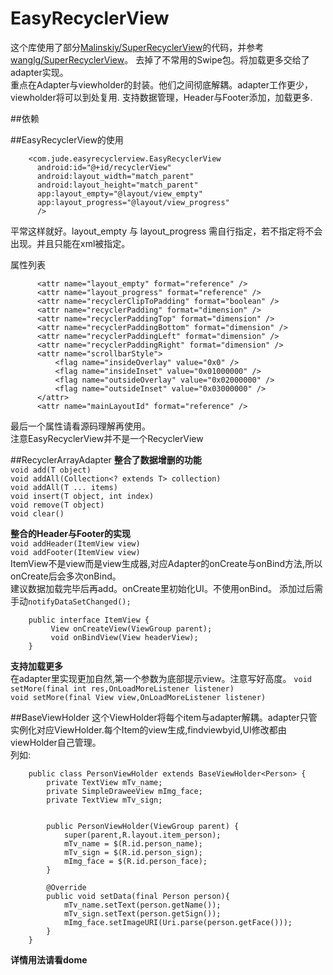 # EasyRecyclerView
这个库使用了部分[Malinskiy/SuperRecyclerView](https://github.com/Malinskiy/SuperRecyclerView)的代码，并参考[wanglg/SuperRecyclerView](https://github.com/wanglg/SuperRecyclerView)。
去掉了不常用的Swipe包。将加载更多交给了adapter实现。  
重点在Adapter与viewholder的封装。他们之间彻底解耦。adapter工作更少，viewholder将可以到处复用.
支持数据管理，Header与Footer添加，加载更多.


##依赖

##EasyRecyclerView的使用

        <com.jude.easyrecyclerview.EasyRecyclerView
          android:id="@+id/recyclerView"
          android:layout_width="match_parent"
          android:layout_height="match_parent"
          app:layout_empty="@layout/view_empty"
          app:layout_progress="@layout/view_progress"
          />

平常这样就好。layout_empty 与 layout_progress 需自行指定，若不指定将不会出现。并且只能在xml被指定。

属性列表

          <attr name="layout_empty" format="reference" />
          <attr name="layout_progress" format="reference" />
          <attr name="recyclerClipToPadding" format="boolean" />
          <attr name="recyclerPadding" format="dimension" />
          <attr name="recyclerPaddingTop" format="dimension" />
          <attr name="recyclerPaddingBottom" format="dimension" />
          <attr name="recyclerPaddingLeft" format="dimension" />
          <attr name="recyclerPaddingRight" format="dimension" />
          <attr name="scrollbarStyle">
              <flag name="insideOverlay" value="0x0" />
              <flag name="insideInset" value="0x01000000" />
              <flag name="outsideOverlay" value="0x02000000" />
              <flag name="outsideInset" value="0x03000000" />
          </attr>
          <attr name="mainLayoutId" format="reference" />

最后一个属性请看源码理解再使用。  
注意EasyRecyclerView并不是一个RecyclerView

##RecyclerArrayAdapter<T>
**整合了数据增删的功能**  
`void add(T object) `  
`void addAll(Collection<? extends T> collection)`  
`void addAll(T ... items) `  
`void insert(T object, int index)`  
`void remove(T object)`  
`void clear()`  
  
**整合的Header与Footer的实现**  
`void addHeader(ItemView view)`  
`void addFooter(ItemView view)`  
ItemView不是view而是view生成器,对应Adapter的onCreate与onBind方法,所以onCreate后会多次onBind。  
建议数据加载完毕后再add。onCreate里初始化UI。不使用onBind。
添加过后需手动`notifyDataSetChanged();`

        public interface ItemView {
             View onCreateView(ViewGroup parent);
             void onBindView(View headerView);
        }


**支持加载更多**  
在adapter里实现更加自然,第一个参数为底部提示view。注意写好高度。
`void setMore(final int res,OnLoadMoreListener listener)`  
`void setMore(final View view,OnLoadMoreListener listener)`  


##BaseViewHolder<M>
这个ViewHolder将每个item与adapter解耦。adapter只管实例化对应ViewHolder.每个Item的view生成,findviewbyid,UI修改都由viewHolder自己管理。  
列如:

        public class PersonViewHolder extends BaseViewHolder<Person> {
            private TextView mTv_name;
            private SimpleDraweeView mImg_face;
            private TextView mTv_sign;
        
        
            public PersonViewHolder(ViewGroup parent) {
                super(parent,R.layout.item_person);
                mTv_name = $(R.id.person_name);
                mTv_sign = $(R.id.person_sign);
                mImg_face = $(R.id.person_face);
            }
        
            @Override
            public void setData(final Person person){
                mTv_name.setText(person.getName());
                mTv_sign.setText(person.getSign());
                mImg_face.setImageURI(Uri.parse(person.getFace()));
            }
        }


**详情用法请看dome**






